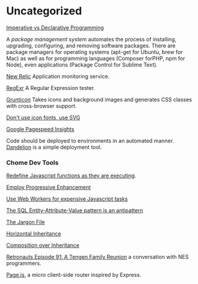 Uncategorized
=

[Imperative vs Declarative Programming](http://latentflip.com/imperative-vs-declarative/)

A *package management system* automates the process of installing, upgrading, configuring,
and removing software packages. There are package managers for operating systems (apt-get
for Ubuntu, brew for Mac) as well as for programming languages (Composer forPHP, npm for Node),
even applications (Package Control for Sublime Text).

[New Relic](http://newrelic.com/) Application monitoring service.

[RegExr](http://www.regexr.com/) A Regular Expression tester.

[Grunticon](https://github.com/filamentgroup/grunticon) Takes icons and background images and generates CSS classes with cross-browser support.

[Don't use icon fonts, use SVG](http://css-tricks.com/icon-fonts-vs-svg/)

[Google Pagespeed Insights](https://developers.google.com/speed/pagespeed/insights/)

Code should be deployed to environments in an automated manner. [Dandelion](https://github.com/scttnlsn/dandelion) is a simple deployment tool.

### Chome Dev Tools

[Redefine Javascript functions as they are executing](https://www.youtube.com/watch?v=WQZio5DlSXM).

[Employ Progressive Enhancement](http://www.smashingmagazine.com/2009/04/22/progressive-enhancement-what-it-is-and-how-to-use-it/)

[Use Web Workers for expensive Javascript tasks](http://www.html5rocks.com/en/tutorials/workers/basics/)

[The SQL Entity-Attribute-Value pattern is an antipattern](http://mikesmithers.wordpress.com/2013/12/22/the-anti-pattern-eavil-database-design/)

[The Jargon File](http://www.catb.org/jargon/html/)

[Horizontal Inheritance](http://radar.oreilly.com/2014/01/horizontal-reuse-an-alternative-to-inheritance.html)

[Composition over Inheritance](http://en.wikipedia.org/wiki/Composition_over_inheritance)

[Retronauts Episode 91: A Tengen Family Reunion](http://www.1up.com/flat/Retronauts/R041610.mp3) a conversation with NES programmers.

[Page.js](https://visionmedia.github.io/page.js/), a micro client-side router inspired by Express.